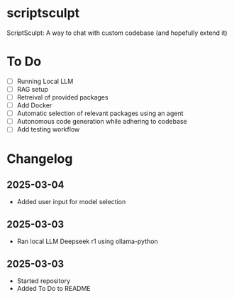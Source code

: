 # scriptsculpt
ScriptSculpt: A way to chat with custom codebase (and hopefully extend it)

# To Do
- [ ] Running Local LLM
- [ ] RAG setup
- [ ] Retreival of provided packages
- [ ] Add Docker
- [ ] Automatic selection of relevant packages using an agent
- [ ] Autonomous code generation while adhering to codebase
- [ ] Add testing workflow

# Changelog

## 2025-03-04
- Added user input for model selection

## 2025-03-03
- Ran local LLM Deepseek r1 using ollama-python

## 2025-03-03
- Started repository
- Added To Do to README
